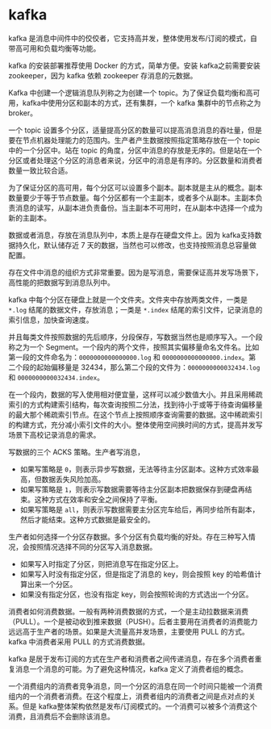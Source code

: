 # kafka

kafka 是消息中间件中的佼佼者，它支持高并发，整体使用发布/订阅的模式，自带高可用和负载均衡等功能。



kafka 的安装部署推荐使用 Docker 的方式，简单方便。安装 kafka之前需要安装 zookeeper，因为 kafka 依赖 zookeeper 存消息的元数据。

Kafka 中创建一个逻辑消息队列称之为创建一个 topic。为了保证负载均衡和高可用，kafka中使用分区和副本的方式，还有集群，一个 kafka 集群中的节点称之为 broker。

一个 topic 设置多个分区，适量提高分区的数量可以提高消息消息的吞吐量，但是要在节点机器处理能力的范围内。生产者产生数据按照指定策略存放在一个 topic 中的一个分区中。站在 topic 的角度，分区中消息的存放是无序的。但是站在一个分区或者处理这个分区的消息者来说，分区中的消息是有序的。分区数量和消费者数量一致比较合适。

为了保证分区的高可用，每个分区可以设置多个副本。副本就是主从的概念。副本数量要少于等于节点数量。每个分区都有一个主副本，或者多个从副本。主副本负责消息的读写，从副本进负责备份。当主副本不可用时，在从副本中选择一个成为新的主副本。

数据或者消息，存放在消息队列中，本质上是存在硬盘文件上。因为 kafka支持数据持久化，默认储存近 7 天的数据，当然也可以修改，也支持按照消息总容量做配置。

存在文件中消息的组织方式非常重要。因为是写消息，需要保证高并发写场景下，高性能的把数据写到消息队列中。

kafka 中每个分区在硬盘上就是一个文件夹。文件夹中存放两类文件，一类是 `*.log` 结尾的数据文件，存放消息；一类是 `*.index` 结尾的索引文件，记录消息的索引信息，加快查询速度。

并且每类文件按照数据的先后顺序，分段保存，写数据当然也是顺序写入。一个段称之为一个 Segment。一个段内的两个文件，按照其实偏移量命名文件名。比如第一段的文件命名为：`0000000000000000.log` 和 `0000000000000000.index`。第二个段的起始偏移量是 32434，那么第二个段的文件为：`0000000000032434.log` 和 `0000000000032434.index`。



在一个段内，数据的写入使用相对便宜量，这样可以减少数值大小。并且采用稀疏索引的方式构建索引结构，每次查询按照二分法，找到待小于或等于待查询偏移量的最大那个稀疏索引节点。在这个节点上按照顺序查询需要的数据。这中稀疏索引的构建方式，充分减小索引文件的大小。整体使用空间换时间的方式，提高并发写场景下高校记录消息的需求。

写数据的三个 ACKS 策略。生产者写消息，

- 如果写策略是 `0`，则表示异步写数据，无法等待主分区副本。这种方式效率最高，但数据丢失风险加高。
- 如果写策略是 `1`，则表示写数据需要等待主分区副本把数据保存到硬盘再结束。这种方式在效率和安全之间保持了平衡。
- 如果写策略是 `all`，则表示写数据需要主分区完车给后，再同步给所有副本，然后才能结束。这种方式数据是最安全的。



生产者如何选择一个分区存数据。多个分区有负载均衡的好处。存在三种写入情况，会按照情况选择不同的分区写入消息数据。

- 如果写入时指定了分区，则把消息写在指定分区上。
- 如果写入时没有指定分区，但是指定了消息的 key，则会按照 key 的哈希值计算出来一个分区。
- 如果没有指定分区，也没有指定 key，则会按照轮询的方式选出一个分区。



消费者如何消费数据。一般有两种消费数据的方式，一个是主动拉数据来消费（PULL）。一个是被动收到推来数据（PUSH）。后者主要用在消费者的消费能力远远高于生产者的场景。如果是大流量高并发场景，主要使用 PULL 的方式。kafka 中消费者采用 PULL 的方式消费数据。

kafka 是居于发布订阅的方式在生产者和消费者之间传递消息，存在多个消费者重复消息一个消息的可能。为了避免这种情况，kafka 定义了消费者组的概念。

一个消费组内的消费者竞争消息，同一个分区的消息在同一个时间只能被一个消费组内的一个消费者消费。在这个程度上，消费者组内的消费者之间是点对点的关系。但是 kafka整体架构依然是发布/订阅模式的。一个消费可以被多个消费这个消费，且消费后不会删除该消息。

